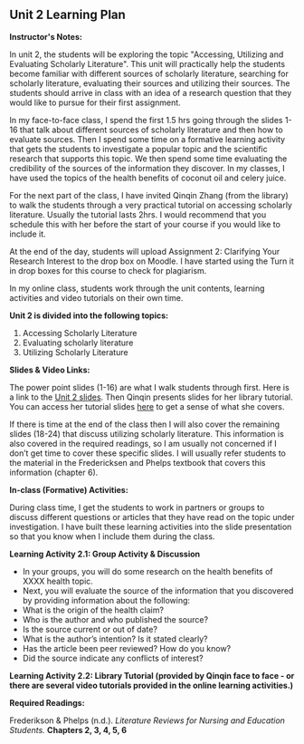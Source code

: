 ## **Unit 2 Learning Plan**

**Instructor's Notes:** 

In unit 2, the students will be exploring the topic "Accessing, Utilizing and Evaluating Scholarly Literature". This unit will practically help the students become familiar with different sources of scholarly literature, searching for scholarly literature, evaluating their sources and utilizing their sources. The students should arrive in class with an idea of a research question that they would like to pursue for their first assignment. 

In my face-to-face class, I spend the first 1.5 hrs going through the slides 1-16 that talk about different sources of scholarly literature and then how to evaluate sources.  Then I spend some time on a formative learning activity that gets the students to investigate a popular topic and the scientific research that supports this topic. We then spend some time evaluating the credibility of the sources of the information they discover. In my classes, I have used the topics of the health benefits of coconut oil and celery juice. 

For the next part of the class, I have invited Qinqin Zhang (from the library) to walk the students through a very practical tutorial on accessing scholarly literature. Usually the tutorial lasts 2hrs. I would recommend that you schedule this with her before the start of your course if you would like to include it.

At the end of the day, students will upload Assignment 2: Clarifying Your Research Interest to the drop box on Moodle. I have started using the Turn it in drop boxes for this course to check for plagiarism.

In my online class, students work through the unit contents, learning activities and video tutorials on their own time.

**Unit 2 is divided into the following topics:**

1. Accessing Scholarly Literature
2. Evaluating scholarly literature
3. Utilizing Scholarly Literature

**Slides & Video Links:**

The power point slides (1-16) are what I walk students through first. Here is a link to the [Unit 2 slides](https://drive.google.com/file/d/1scTW1nHi5IqegJMiI3ifaLymaclsBWWs/view?usp=sharing). Then Qinqin presents slides for her library tutorial. You can access her tutorial slides [here](https://create.twu.ca/infolit/2019/07/24/summer19ldrs591/) to get a sense of what she covers.

If there is time at the end of the class then I will also cover the remaining slides (18-24) that discuss utilizing scholarly literature. This information is also covered in the required readings, so I am usually not concerned if I don’t get time to cover these specific slides.  I will usually refer students to the material in the Fredericksen and Phelps textbook that covers this information (chapter 6).

**In-class (Formative) Activities:**

During class time, I get the students to work in partners or groups to discuss different questions or articles that they have read on the topic under investigation. I have built these learning activities into the slide presentation so that you know when I include them during the class.

**Learning Activity 2.1: Group Activity & Discussion**

- In your groups, you will do some research on the health benefits of XXXX health topic. 
- Next, you will evaluate the source of the information that you discovered by providing information about the following:
- What is the origin of the health claim?
- Who is the author and who published the source?
- Is the source current or out of date?
- What is the author’s intention? Is it stated clearly?
- Has the article been peer reviewed? How do you know?
- Did the source indicate any conflicts of interest?

**Learning Activity 2.2: Library Tutorial (provided by Qinqin face to face - or there are several video tutorials provided in the online learning activities.)**

**Required Readings:** 

Frederikson & Phelps (n.d.). *Literature Reviews for Nursing and Education Students.* **Chapters 2, 3, 4, 5, 6**


